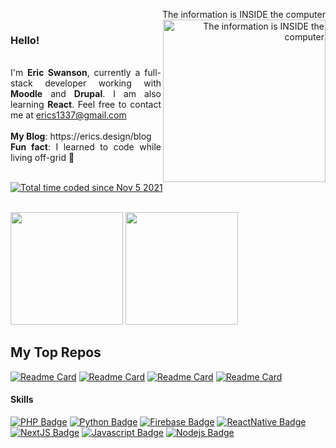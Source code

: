 <p align="right">The information is INSIDE the computer
<img src="https://media.giphy.com/media/908fS3eQFUodG/giphy-downsized-large.gif" height="260px" align="right" alt="The information is INSIDE the computer">
</p>
<h3>Hello!</h3>
<p align="justify" margin="80%"> 
<br>
I'm <strong>Eric Swanson</strong>, currently a full-stack developer working with <strong>Moodle</strong> and <strong>Drupal</strong>.  I am also learning <strong>React</strong>.
<!-- Also, I'm a freelancer. If you have a need for a mobile application or website, contact me by email:  -->
Feel free to contact me at <a href="erics1337@gmail.com">erics1337@gmail.com</a><br><br>
<strong>My Blog</strong>: https://erics.design/blog <br>
<strong>Fun fact</strong>: I learned to code while living off-grid 🌲<br>
</p>
<a href="https://wakatime.com/@d20b0690-27a5-44c9-b25c-9b9074ff3a13"><img src="https://wakatime.com/badge/user/d20b0690-27a5-44c9-b25c-9b9074ff3a13.svg" alt="Total time coded since Nov 5 2021" /></a><br><br>
<p>
<img src="https://github-readme-stats.vercel.app/api?username=erics1337&count_private=true&show_icons=true&theme=calm&include_all_commits=true" height="180em"/>
<img src="https://github-readme-stats.vercel.app/api/top-langs/?username=erics1337&show_icons=true&layout=compact&cache_seconds=1800&langs_count=8&theme=calm&count_private=true&show_icons=true" height="180em"/>
</p>

## My Top Repos
[![Readme Card](https://github-readme-stats.vercel.app/api/pin/?username=erics1337&repo=TinyFeetServer&theme=calm)](https://github.com/erics1337/TinyFeetServer)
[![Readme Card](https://github-readme-stats.vercel.app/api/pin/?username=erics1337&repo=Tiny-Feet-Community&theme=calm)](https://github.com/erics1337/Tiny-Feet-Community)
[![Readme Card](https://github-readme-stats.vercel.app/api/pin/?username=erics1337&repo=socialbrain-app&theme=calm)](https://github.com/erics1337/socialbrain-app)
[![Readme Card](https://github-readme-stats.vercel.app/api/pin/?username=erics1337&repo=top-game-jam&theme=calm)](https://github.com/erics1337/top-game-jam)


#### Skills
[![PHP Badge](https://img.shields.io/badge/-PHP-purple?style=for-the-badge&labelColor=black&logo=PHP&logoColor=purple)](#)
[![Python Badge](https://img.shields.io/badge/-Python-blue?style=for-the-badge&labelColor=black&logo=python&logoColor=blue)](#)
[![Firebase Badge](https://img.shields.io/badge/-Firebase-e69514?style=for-the-badge&labelColor=black&logo=firebase&logoColor=ffa500)](#)
[![ReactNative Badge](https://img.shields.io/badge/-ReactNative-61DBFB?style=for-the-badge&labelColor=black&logo=react&logoColor=61DBFB)](#)
[![NextJS Badge](https://img.shields.io/badge/-NextJS-white?style=for-the-badge&labelColor=black&logo=Next.js&logoColor=white)](#) 
[![Javascript Badge](https://img.shields.io/badge/-Javascript-F0DB4F?style=for-the-badge&labelColor=black&logo=javascript&logoColor=F0DB4F)](#) 
[![Nodejs Badge](https://img.shields.io/badge/-Nodejs-3C873A?style=for-the-badge&labelColor=black&logo=node.js&logoColor=3C873A)](#)


